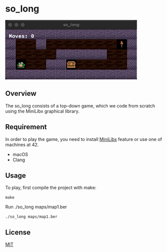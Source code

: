 # so_long

![gif](https://github.com/yuto1009/so_long/blob/main/so_long_play_movie.gif)

## Overview
The so_long consists of a top-down game, which we code from scratch using the MiniLibx graphical library. 

## Requirement
In order to play the game, 
you need to install [MiniLibx](https://github.com/42Paris/minilibx-linux) feature or use one of machines at 42.
- macOS
- Clang

## Usage
To play, first compile the project with make:
```
make
```
Run ./so_long maps/map1.ber
```
./so_long maps/map1.ber
```

## License
[MIT](https://github.com/yuto1009/so_long/blob/main/LICENSE)
